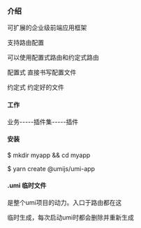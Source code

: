 ###   介绍

可扩展的企业级前端应用框架

支持路由配置 

可以使用配置式路由和约定式路由

配置式  直接书写配置文件

约定式  约定好的文件

####  工作

业务-----插件集-----插件

####  安装

$ mkdir myapp && cd myapp

$ yarn create @umijs/umi-app

####  .umi 临时文件

是整个umi项目的动力。入口于路由都在这

临时生成，每次启动umi时都会删除并重新生成 


